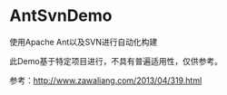 AntSvnDemo
==========

使用Apache Ant以及SVN进行自动化构建

此Demo基于特定项目进行，不具有普遍适用性，仅供参考。

参考：http://www.zawaliang.com/2013/04/319.html
